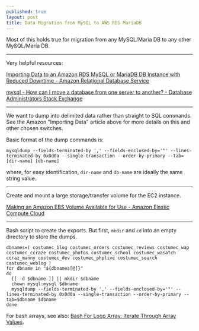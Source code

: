 ```yaml
---
published: true
layout: post
title: Data Migration from MySQL to AWS RDS MariaDB
---
```

Most of this holds true for migration from any MySQL/Maria DB to any other MySQL/Maria DB.

---

Very helpful resources:

[Importing Data to an Amazon RDS MySQL or MariaDB DB Instance with Reduced Downtime - Amazon Relational Database Service](http://docs.aws.amazon.com/AmazonRDS/latest/UserGuide/MySQL.Procedural.Importing.NonRDSRepl.html)

[mysql - How can I move a database from one server to another? - Database Administrators Stack Exchange](http://dba.stackexchange.com/questions/174/how-can-i-move-a-database-from-one-server-to-another)

---

We want to dump into delimited data rather than straight to SQL commands. See the Amazon "Importing Data" article above for more details on this and other chosen switches.

Basic format of the dump commands is:

```
mysqldump --fields-terminated-by ',' --fields-enclosed-by='"' --lines-terminated-by 0x0d0a --single-transaction --order-by-primary --tab=[dir-name] [db-name]
```

where, for easy identification, `dir-name` and `db-name` are ideally the same string value.

---

Create and mount a large storage/transfer volume for the EC2 instance.

[Making an Amazon EBS Volume Available for Use - Amazon Elastic Compute Cloud](http://docs.aws.amazon.com/AWSEC2/latest/UserGuide/ebs-using-volumes.html)

---

Bash script to create the exports. But first, `mkdir` and `cd` into an empty directory to store the dumps.

```
dbnames=( costumec_blog costumec_orders costumec_reviews costumec_wap costumec_ccraze costumec_photos costumec_school costumec_wasatch ccraz_manny costumec_dev costumec_phplive costumec_search costumec_weblog )
for dbname in "${dbnames[@]}"
do
  [[ -d $dbname ]] || mkdir $dbname
  chown mysql:mysql $dbname
  mysqldump --fields-terminated-by ',' --fields-enclosed-by='"' --lines-terminated-by 0x0d0a --single-transaction --order-by-primary --tab=$dbname $dbname
done
```

For bash arrays, see also: [Bash For Loop Array: Iterate Through Array Values](http://www.cyberciti.biz/faq/bash-for-loop-array/).
